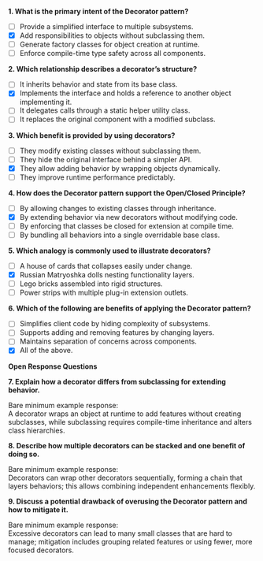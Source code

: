 **1. What is the primary intent of the Decorator pattern?**

- [ ] Provide a simplified interface to multiple subsystems.
- [x] Add responsibilities to objects without subclassing them.
- [ ] Generate factory classes for object creation at runtime.
- [ ] Enforce compile-time type safety across all components.

**2. Which relationship describes a decorator’s structure?**

- [ ] It inherits behavior and state from its base class.
- [x] Implements the interface and holds a reference to another object implementing it.
- [ ] It delegates calls through a static helper utility class.
- [ ] It replaces the original component with a modified subclass.

**3. Which benefit is provided by using decorators?**

- [ ] They modify existing classes without subclassing them.
- [ ] They hide the original interface behind a simpler API.
- [x] They allow adding behavior by wrapping objects dynamically.
- [ ] They improve runtime performance predictably.

**4. How does the Decorator pattern support the Open/Closed Principle?**

- [ ] By allowing changes to existing classes through inheritance.
- [x] By extending behavior via new decorators without modifying code.
- [ ] By enforcing that classes be closed for extension at compile time.
- [ ] By bundling all behaviors into a single overridable base class.

**5. Which analogy is commonly used to illustrate decorators?**

- [ ] A house of cards that collapses easily under change.
- [x] Russian Matryoshka dolls nesting functionality layers.
- [ ] Lego bricks assembled into rigid structures.
- [ ] Power strips with multiple plug-in extension outlets.

**6. Which of the following are benefits of applying the Decorator pattern?**

- [ ] Simplifies client code by hiding complexity of subsystems.
- [ ] Supports adding and removing features by changing layers.
- [ ] Maintains separation of concerns across components.
- [x] All of the above.

**Open Response Questions**

**7. Explain how a decorator differs from subclassing for extending behavior.**

Bare minimum example response:  
A decorator wraps an object at runtime to add features without creating subclasses, while subclassing requires compile-time inheritance and alters class hierarchies.

**8. Describe how multiple decorators can be stacked and one benefit of doing so.**

Bare minimum example response:  
Decorators can wrap other decorators sequentially, forming a chain that layers behaviors; this allows combining independent enhancements flexibly.

**9. Discuss a potential drawback of overusing the Decorator pattern and how to mitigate it.**

Bare minimum example response:  
Excessive decorators can lead to many small classes that are hard to manage; mitigation includes grouping related features or using fewer, more focused decorators.
